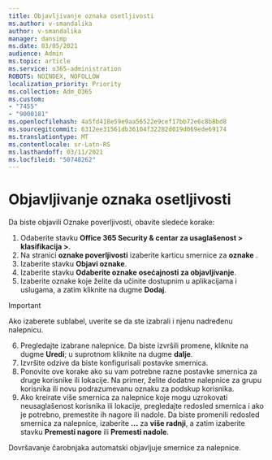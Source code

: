 ```yaml
---
title: Objavljivanje oznaka osetljivosti
ms.author: v-smandalika
author: v-smandalika
manager: dansimp
ms.date: 03/05/2021
audience: Admin
ms.topic: article
ms.service: o365-administration
ROBOTS: NOINDEX, NOFOLLOW
localization_priority: Priority
ms.collection: Adm_O365
ms.custom:
- "7455"
- "9000181"
ms.openlocfilehash: 4a5fd418e59e9aa56522e9cef17bb72e6c8b8bd8
ms.sourcegitcommit: 6312ee31561db36104f32282d019d069ede69174
ms.translationtype: MT
ms.contentlocale: sr-Latn-RS
ms.lasthandoff: 03/11/2021
ms.locfileid: "50748262"
---
```

# <a name="publish-sensitivity-labels"></a>Objavljivanje oznaka osetljivosti

Da biste objavili Oznake poverljivosti, obavite sledeće korake:

1. Odaberite stavku **Office 365 Security & centar za usaglašenost > klasifikacija >**.
2. Na stranici **oznake poverljivosti** izaberite karticu smernice za **oznake** .
3. Izaberite stavku **Objavi oznake**.
4. Izaberite stavku **Odaberite oznake osećajnosti za objavljivanje**. 
5. Izaberite oznake koje želite da učinite dostupnim u aplikacijama i uslugama, a zatim kliknite na dugme **Dodaj**.
> [!IMPORTANT]
> Ako izaberete sublabel, uverite se da ste izabrali i njenu nadređenu nalepnicu.
6. Pregledajte izabrane nalepnice. Da biste izvršili promene, kliknite na dugme **Uredi**; u suprotnom kliknite na dugme **dalje**.
7. Izvršite odzive da biste konfigurisali postavke smernica.
8. Ponovite ove korake ako su vam potrebne razne postavke smernica za druge korisnike ili lokacije. Na primer, želite dodatne nalepnice za grupu korisnika ili novu podrazumevanu oznaku za podskup korisnika.
9. Ako kreirate više smernica za nalepnice koje mogu uzrokovati neusaglašenost korisnika ili lokacije, pregledajte redosled smernica i ako je potrebno, premestite ih nagore ili nadole. Da biste promenili redosled smernica za nalepnice, izaberite **...** za **više radnji**, a zatim izaberite stavku **Premesti nagore** ili **Premesti nadole**.

Dovršavanje čarobnjaka automatski objavljuje smernice za nalepnice.

